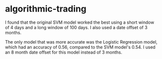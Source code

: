 # algorithmic-trading

I found that the original SVM model worked the best using a short window of 4 days and a long window of 100 days. I also used a date offset of 3 months. 

The only model that was more accurate was the Logistic Regression model, which had an accuracy of 0.56, compared to the SVM model's 0.54. I used an 8 month date offset for this model instead of 3 months. 

